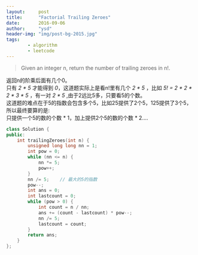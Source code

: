 ```yaml
---
layout:     post
title:      "Factorial Trailing Zeroes"
date:       2016-09-06
author:     "ysd"
header-img: "img/post-bg-2015.jpg"
tags:      
        - algorithm
        - leetcode
---
```


>Given an integer n, return the number of trailing zeroes in n!.

返回n的阶乘后面有几个0。             
只有 _2 * 5_ 才能得到 _0_，这道题实际上是看n!里有几个 _2 * 5_ ，比如 _5! = 2 * 2 * 2 * 3 * 5_ ，有一对 _2 * 5_ ,由于2远比5多，只要看5的个数。                              
这道题的难点在于5的指数会包含多个5，比如25提供了2个5，125提供了3个5，所以最终要算的是:    
只提供一个5的数的个数 * 1，加上提供2个5的数的个数 * 2....

```cpp
class Solution {
public:
    int trailingZeroes(int n) {
        unsigned long long nn = 1;
        int pow = 0;
        while (nn <= n) {
            nn *= 5;
            pow++;
        }
        nn /= 5;    // 最大的5的指数
        pow--;
        int ans = 0;
        int lastcount = 0;
        while (pow > 0) {
            int count = n / nn;                 
            ans += (count - lastcount) * pow--;
            nn /= 5;
            lastcount = count;
        }
        return ans;
    }
};
```